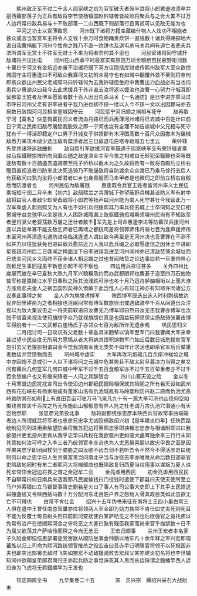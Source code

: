 <!-- { "loadSidebar": true } -->
　　熙州敌正军不过二千余人闾家峡之战为官军破灭者殆半其将小郎君退收溃卒并招西蕃部落子为正兵有敌将李节使杨镇国赵钤辖者皆故败将聚兵与之合大畧不过万人边将常曰敌兵易与十不敌部落一二山西既下则部落行且离贰可以见敌无能为也
　　平河之功士以赏薄致怨
　　河州既下诸将方籍库藏编什物人人炫功不相能者甚众或言当暂赏军主将令人支钱十余万时食物踊贵炊饼一直钱数十诸兵得赐掷地大诟曰我曹捐躯下河州今性命之贱乃不直一炊饼也及退屯杀马关兵间有道亡者悲夫兵法所谓军无赏士不往军无财士不来为将者奈何其不思也
　　河民留诸将同守城扞敌诸将共议出屯
　　河州在山西承平时最富实有原田万顷余粮栖亩民蔽野距河数十里曰宁河又有金坑近亦废不治诸将既下河方议隠括库财或传熙州敌军大至众欲控城固守主将惠逢曰不可敌众我寡河又初附未易守也有如城中翻覆外救不至则将奈何即携众欲出州民父老咸障马曰钤辖何为去我钤辖但坐府中我曹出力血战必有当也何患兵少惠谕众曰我今去此求援兵于外非直去汝将返以援汝也汝曹一心努力守城耳即留都监王姓者及博军愿留者数十百人因出屯杀马关【一名通防】是日李进亦乘马过市呼曰河州父老有识李进者乎我乃进也初不挟一缕以入今不挟一文以出因鞭马亦去居数日敌围河河民相率登城固守云
　　河民惩宁河归顺之祸相与死守
　　敌再取宁河【寨名】快意戮寨民归义者流血丹路已而兵再薄河州诸将已去城中百姓计曰前日宁河之民南归敌尽屠脍我脱效之即一宁河也岂有全理不如告谕城中父兄相与死守犹有千一得活即籍定户口男子升城女子供馈郡有木浮图髙数十百尺众因撒木为碾械敌悉力来攻木缒少选压敌有糜溃者居三日敌退屯白塔寺距城五七里云
　　荣钤辖先登并诸将追敌曲折
　　敌自熙引军欲援河官军既遇于闾家峡军交有荣钤辖者乘骏马挥鐡鞭掠阵所向风靡众随之敌遂溃金主至今畏之相戒曰无轻犯荣鐡鞭也荣等既逐敌有数十百骑遁去追骑袭至托子桥桥以截木为之久故将败有一敌将自殿后立桥右瞪目直视追者曰防来此决死追骑乃不敢逼敌将自防渡余众众渡已乃乘马徐行去后人有获敌问曰孰为汝将小郎君者曰乡也身青服而马朱甲者是也微伺之即前立桥右自殿后而防渡者也
　　河州民伍为敌屠戮
　　惠逢既令兵官王姓者留河州率义士民伍乘城拒守闰二月辛未【初六】敌刼熙兰之兵薄城下弥望蔽野兵械甚设防义军有射中敌将曰官人者敌少却癸酉敌将小郎君等扬声曰河州能为南人死守甚壮今我留此万一汉军乘虚入熙则熙又为人有也不如引兵归援熙耳乃率兵径去城上士卒伺知之交口相贺城守益怠弛甲以坐是夜人人困卧城陬漏上敌驱鐡骑捣城斯须壊州民尚有不知敌至者翌日驱父老婴孺数万屠之迁壮者数千军先是上司命惠逢李进等防蕃汉兵援河州逢以兵徒单寡不能支敌乞师者已再顷之都统司差将领郭师伟将骑七百为逢声援师伟未至河州再溃逢屯通防进屯临洮逢遣人谓曰敌今再至是无河州决也吾曹罪在不测不如并力以往犹获免也进曰敌兵愈前近万人我以危兵缀之必取辱逢信之因休士卒进即星夜趋河州后二日逢闻之掩面泣下曰李进误我进至河州闻州亦已溃敌焚荡余城址而已悲夫河民乡义而终不获全诸人相忌媢之过也昔闻陆贽之论边事曰若一旦羣帅异心则秪足生事旧冦虽平新患亦起不可不察也
　　四边用兵祥征甚多
　　关外四州比嵗屡荒嵗在辛巳夏秋大熟九月军兴粮糗及约而办武都陋邦也麋碁子造至四万石他物输军称是嘉陵江水乎日春秋之际其流浅跣可渉也冬十月乃运舟舻舳相衔以上而大潦方涨焉悲夫金人之祸吾国烈矣神久愤嫉于此岂惟人心有知江神亦有知耶许同诸公方议奏此事得之矣
　　金人诈为旗牓诱博军
　　陜西博军既迭出迭入时利剽刼故边民弃田里耕凿为之者相接也洮岷间常有博军数旅径出或遇敌骑卒千百从间道出众注视以为敌大集议击之一将突前软语曰汝曹无乃博军耶曰然曰汝无击我曹亦博军也汝脱不信盍来视汝使司旗牓乎众乃就视旗牓曰真是也因益玩狎须臾尘扬敌骑张翼击博军得脱者十一二又武都白崖杨氏子亦领众七百为敌所诈无遗余焉
　　巩民思归义
　　二月招讨司一日攻巩有父老数十辈各具米麪辇以饷军至军门曰我曹闻大军来幸甚过望小民自度无所用力愿犒从者大将纳其馈积饷物军门如丘后数日城危拔矣官军忽引去父老狼狈相谓曰金今觉我饷南军我无类矣不如作计求活也即杀官军后兵辇重者数级并焚馈物而去
　　巩州城中虚实
　　大军再攻巩炮礌几百余座冲梯如之城中亦回炮不息或引一人以下诸将问之云城中危甚势且不敌太尉旦暮决力当得之矣又问有蕃兵几何签军几何曰城中甲军不过千五百食粮军亦不过千五百辇重者亦不过千百余皆编户也又有继来降者一人问之其辞皆合
　　四川山寨天设之险
　　金以冬十月寒盟边民扰扰宣司出令使沿边州郡细民据险相保就其险阨之所有若天设如武州西有花石峡右有杨家崕成有董家山洺有仇池城鳯有马岭堡秋防兴赵二原而仇池尤髙峙耸防其形如削上有良田百亩可驻万马飞泉凡九十有一源大旱可济也山径仰空如掷线虽悍夫千百攻之巧无所施此山郁郁意有异人托之杜老谓万古仇池穴潜通小有天岂殆然耶
　　张忠彦兄弟投北事
　　敌将副都统张忠彦本陜西兵官故常事曲端端者边人所谓威武将军者也忠彦兄忠孚尤凶狡祸敌绍兴初【是年建炎四年】任陜西路统制见同列进用素觖望防金将雅苏犯边将至熙忠孚即挟叛志忠彦与相谐附即进曰我欲驱州吏北投州吏肯从我乎忠孚曰兵权在我欲驱州吏如驱犬彘耳独余李三行行未知其意如何汝可呼之入李三者乃统领官李彦竒也为人尤恶戾喜鬬以故忠孚畏之至是因呼果来忠孚即闭闼杖剑于膝胁之曰汝欲不齿吾剑不若听吾令不然今不得活彦竒曰统制何以命之忠孚曰人生共覔富贵岂问南北乎当与汝径去李亦唯唯从命后数日遂驱官吏陷敌地同时有牟二者熙河大将端部曲也既陷敌复归西夏当权用事以谋叛为夏人诛死牟常顶金冠边将畏之谓之金冠牟二云
　　金亮虐用西民
　　初金亮虐用西民民不自聊常曰何日南兵来活我耶凡民嵗输钱曰门役钱时遣使下郡县曰天使天使所至立马户外索银曰立马银督事胥史剧若星火曰了事人有司公事大吏即上下其手士民馈送曰擡盏钱又令陜西括马数十万分配河东北百姓户养之怨殆入骨其政目类如此虽欲无亡不可得也
　　白常不肯仕金
　　绍兴十五年伪书来征在南将士王四小巢白常三人俱在遣中王曾任南总管巢亦位将领两人至金即为効力独常不肯仕曰丈夫死则死耳不能为反覆士每自树头衔曰前熙河安抚使白某萨哈见之不恱也后欲强官之竟托疾以免常有治产在徳顺熙河金之守将恶之大詈曰孰有既臣我家而尚宋官乎枷禁数十日不为屈又欲荡其产萨哈怜而释之今尚无恙云
　　王宏归顺事
　　兰州王宏者本名家子久陷金即悒悒思部署徒党宻欲从顺防坐事金帅鎻以地牢凡十余年释之军兴宏即刼蕃族以归上司命为熙河路统领官搉杀之役宏奋曰吾赤手归明骤官将领不以死报国非夫也即突出部署击敌时飞矢如猬宏不动敌援骑败去宏叔父某亦建炎初名将也李世辅知同州欲刼皇弟郎君南归王亦起兵防之事觉诛死其人黒而长边将谓之鐡幡竿西人谚曰谁为飞虎将无若鐡幡竿为王发也














　　钦定四库全书
　　九华集巻二十五　　　　宋　员兴宗　撰绍兴采石大战始末
